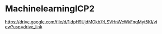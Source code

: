 # MachinelearningICP2
https://drive.google.com/file/d/1idpH9UjdMOkb7rLSVHnWcWkFnqMyt5KI/view?usp=drive_link
